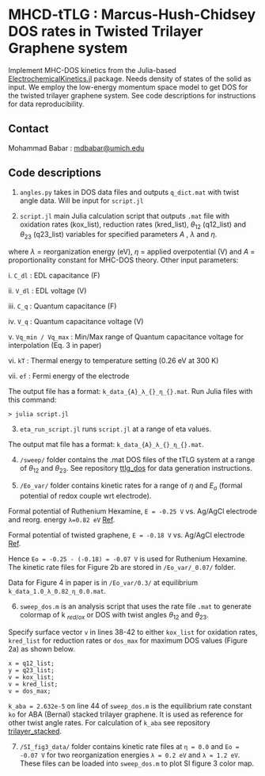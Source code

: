 # MHCD-tTLG : Marcus-Hush-Chidsey DOS rates in Twisted Trilayer Graphene system

Implement MHC-DOS kinetics from the Julia-based [ElectrochemicalKinetics.jl](https://github.com/BattModels/ElectrochemicalKinetics.jl) package. Needs density of states of the solid as input. We employ the low-energy momentum space model to get DOS for the twisted trilayer graphene system. See code descriptions for instructions for data reproducibility. 

## Contact 

Mohammad Babar : mdbabar@umich.edu 

## Code descriptions

1. `angles.py` takes in DOS data files and outputs `q_dict.mat` with twist angle data. Will be input for `script.jl`

2. `script.jl` main Julia calculation script that outputs `.mat` file with oxidation rates (kox_list), reduction rates (kred_list), $\theta_{12}$ (q12_list) and $\theta_{23}$ (q23_list) variables for specified parameters $A$ , $\lambda$ and $\eta$.

where $\lambda$ = reorganization energy (eV), $\eta$ = applied overpotential (V) and $A$ = proportionality constant for MHC-DOS theory. Other input parameters:

i. `C_dl` : EDL capacitance (F)

ii. `V_dl` : EDL voltage (V)

iii. `C_q` : Quantum capacitance (F)

iv. `V_q` : Quantum capacitance voltage (V)

v. `Vq_min / Vq_max` : Min/Max range of Quantum capacitance voltage for interpolation (Eq. 3 in paper)

vi. `kT` : Thermal energy to temperature setting (0.26 eV at 300 K)

vii. `ef` : Fermi energy of the electrode


The output file has a format: `k_data_{A}_λ_{}_η_{}.mat`. Run Julia files with this command:

```
> julia script.jl
```

3. `eta_run_script.jl` runs `script.jl` at a range of eta values. 

The output mat file has a format: `k_data_{A}_λ_{}_η_{}.mat`.


4. `/sweep/` folder contains the .mat DOS files of the tTLG system at a range of $\theta_{12}$ and $\theta_{23}$. See repository [ttlg_dos](https://github.com/mbabar09/ttlg_dos) for data generation instructions. 

5. `/Eo_var/` folder contains kinetic rates for a range of $\eta$ and $E_{o}$ (formal potential of redox couple wrt electrode).

Formal potential of Ruthenium Hexamine, `E = -0.25 V` vs. Ag/AgCl electrode and reorg. energy `λ=0.82 eV` [Ref](https://www.nature.com/articles/s41557-021-00865-1).

Formal potential of twisted graphene, `E = -0.18 V` vs. Ag/AgCl electrode [Ref](https://www.nature.com/articles/s41557-021-00865-1). 

Hence `Eo = -0.25 - (-0.18) = -0.07 V` is used for Ruthenium Hexamine. The kinetic rate files for Figure 2b are stored in `/Eo_var/_0.07/` folder. 

Data for Figure 4 in paper is in `/Eo_var/0.3/` at equilibrium `k_data_1.0_λ_0.82_η_0.0.mat`.

6. `sweep_dos.m` is an analysis script that uses the rate file `.mat` to generate colormap of k $_{red/ox}$ or DOS with twist angles $\theta_{12}$ and $\theta_{23}$.

Specify surface vector `v` in lines 38-42 to either `kox_list` for oxidation rates, `kred_list` for reduction rates or `dos_max` for maximum DOS values (Figure 2a) as shown below.

```
x = q12_list;
y = q23_list;
v = kox_list;
v = kred_list;
v = dos_max;
```

`k_aba = 2.632e-5` on line 44 of `sweep_dos.m` is the equilibrium rate constant `ko` for ABA (Bernal) stacked trilayer graphene. It is used as reference for other twist angle rates. For calculation of `k_aba` see repository [trilayer_stacked](https://github.com/mbabar09/trilayer_stacked).

7. `/SI_fig3_data/` folder contains kinetic rate files at `η = 0.0` and `Eo = -0.07 V` for two reorganization energies `λ = 0.2 eV` and `λ = 1.2 eV`. These files can be loaded into `sweep_dos.m` to plot SI figure 3 color map. 


